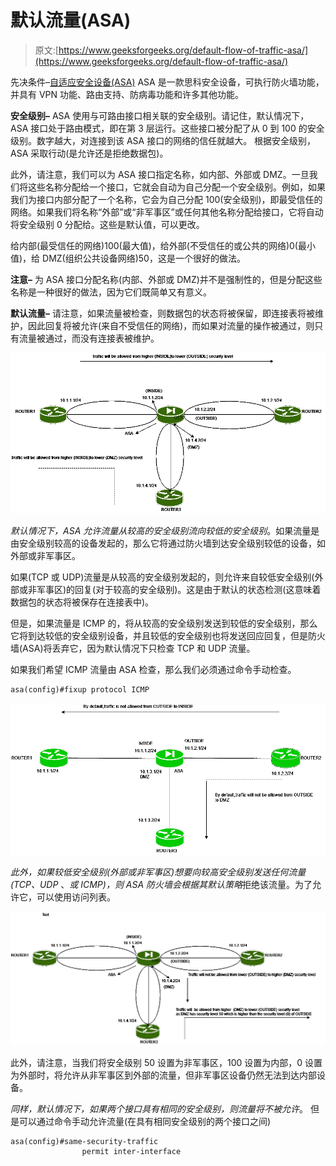 # 默认流量(ASA)

> 原文:[https://www.geeksforgeeks.org/default-flow-of-traffic-asa/](https://www.geeksforgeeks.org/default-flow-of-traffic-asa/)

先决条件–[自适应安全设备(ASA)](https://www.geeksforgeeks.org/computer-network-adaptive-security-appliance-asa-features/)
ASA 是一款思科安全设备，可执行防火墙功能，并具有 VPN 功能、路由支持、防病毒功能和许多其他功能。

**安全级别–**
ASA 使用与可路由接口相关联的安全级别。请记住，默认情况下，ASA 接口处于路由模式，即在第 3 层运行。这些接口被分配了从 0 到 100 的安全级别。数字越大，对连接到该 ASA 接口的网络的信任就越大。
根据安全级别，ASA 采取行动(是允许还是拒绝数据包)。

此外，请注意，我们可以为 ASA 接口指定名称，如内部、外部或 DMZ。一旦我们将这些名称分配给一个接口，它就会自动为自己分配一个安全级别。例如，如果我们为接口内部分配了一个名称，它会为自己分配 100(安全级别)，即最受信任的网络。如果我们将名称“外部”或“非军事区”或任何其他名称分配给接口，它将自动将安全级别 0 分配给。这些是默认值，可以更改。

给内部(最受信任的网络)100(最大值)，给外部(不受信任的或公共的网络)0(最小值)，给 DMZ(组织公共设备网络)50，这是一个很好的做法。

**注意–**
为 ASA 接口分配名称(内部、外部或 DMZ)并不是强制性的，但是分配这些名称是一种很好的做法，因为它们既简单又有意义。

**默认流量–**
请注意，如果流量被检查，则数据包的状态将被保留，即连接表将被维护，因此回复将被允许(来自不受信任的网络)，而如果对流量的操作被通过，则只有流量被通过，而没有连接表被维护。

![](img/06e539366d38163df695d5695571c849.png)

*默认情况下，ASA 允许流量从较高的安全级别流向较低的安全级别*。如果流量是由安全级别较高的设备发起的，那么它将通过防火墙到达安全级别较低的设备，如外部或非军事区。

如果(TCP 或 UDP)流量是从较高的安全级别发起的，则允许来自较低安全级别(外部或非军事区)的回复(对于较高的安全级别)。这是由于默认的状态检测(这意味着数据包的状态将被保存在连接表中)。

但是，如果流量是 ICMP 的，将从较高的安全级别发送到较低的安全级别，那么它将到达较低的安全级别设备，并且较低的安全级别也将发送回应回复，但是防火墙(ASA)将丢弃它，因为默认情况下只检查 TCP 和 UDP 流量。

如果我们希望 ICMP 流量由 ASA 检查，那么我们必须通过命令手动检查。

```
asa(config)#fixup protocol ICMP 
```

![](img/dc33d8d67f7d45a397a2ecca64c741ca.png)

*此外，如果较低安全级别(外部或非军事区)想要向较高安全级别发送任何流量(TCP、UDP* 、*或 ICMP)，则 ASA 防火墙会根据其默认策略*拒绝该流量。为了允许它，可以使用访问列表。

![](img/991509ed3abbeabb908675896357b10c.png)

此外，请注意，当我们将安全级别 50 设置为非军事区，100 设置为内部，0 设置为外部时，将允许从非军事区到外部的流量，但非军事区设备仍然无法到达内部设备。

*同样，默认情况下，如果两个接口具有相同的安全级别，则流量将不被允许*。
但是可以通过命令手动允许流量(在具有相同安全级别的两个接口之间)

```
asa(config)#same-security-traffic 
                permit inter-interface 
```